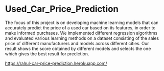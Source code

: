 # Used_Car_Price_Prediction
The focus of this project is on developing machine learning models that can accurately predict the price of a used car based on its features, in order to make informed purchases. We implemented different regression algorithms and evaluated various learning methods on a dataset consisting of the sales price of different manufacturers and models across different cities. Our result shows the score obtained by different models and selects the one which gives the best result for prediction.

https://rahul-car-price-prediction.herokuapp.com/
